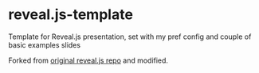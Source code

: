 # reveal.js-template

Template for Reveal.js presentation, set with my pref config and couple of basic examples slides



Forked from [original reveal.js repo](https://github.com/hakimel/reveal.js) and modified.